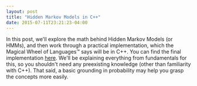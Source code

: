 ```yaml
---
layout: post
title: "Hidden Markov Models in C++"
date: 2015-07-11T23:21:23-04:00
---
```


In this post, we'll explore the math behind Hidden Markov Models (or HMMs),
and then work through a practical implementation, which the Magical Wheel of
Languages™ says will be in C++.
You can find the final implementation
[here](https://github.com/wbthomason/crouchingtigerhiddenmarkov).
We'll be explaining everything from fundamentals for this, so you shouldn't
need any preexisting knowledge (other than familiarity with C++).
That said, a basic grounding in probability may help you grasp the concepts more
easily.
<!--more-->
